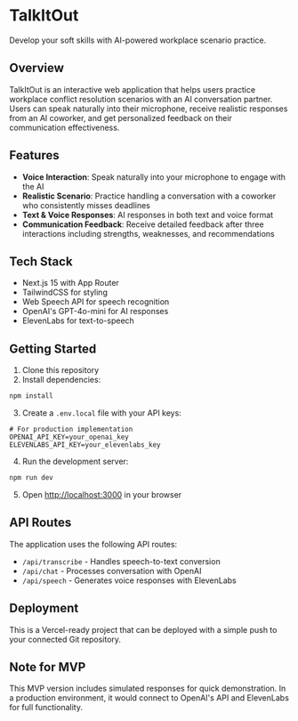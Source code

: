 # TalkItOut

Develop your soft skills with AI-powered workplace scenario practice.

## Overview

TalkItOut is an interactive web application that helps users practice workplace conflict resolution scenarios with an AI conversation partner. Users can speak naturally into their microphone, receive realistic responses from an AI coworker, and get personalized feedback on their communication effectiveness.

## Features

- **Voice Interaction**: Speak naturally into your microphone to engage with the AI
- **Realistic Scenario**: Practice handling a conversation with a coworker who consistently misses deadlines
- **Text & Voice Responses**: AI responses in both text and voice format
- **Communication Feedback**: Receive detailed feedback after three interactions including strengths, weaknesses, and recommendations

## Tech Stack

- Next.js 15 with App Router
- TailwindCSS for styling
- Web Speech API for speech recognition
- OpenAI's GPT-4o-mini for AI responses
- ElevenLabs for text-to-speech

## Getting Started

1. Clone this repository
2. Install dependencies:

```bash
npm install
```

3. Create a `.env.local` file with your API keys:

```
# For production implementation
OPENAI_API_KEY=your_openai_key
ELEVENLABS_API_KEY=your_elevenlabs_key
```

4. Run the development server:

```bash
npm run dev
```

5. Open [http://localhost:3000](http://localhost:3000) in your browser

## API Routes

The application uses the following API routes:

- `/api/transcribe` - Handles speech-to-text conversion
- `/api/chat` - Processes conversation with OpenAI
- `/api/speech` - Generates voice responses with ElevenLabs

## Deployment

This is a Vercel-ready project that can be deployed with a simple push to your connected Git repository.

## Note for MVP

This MVP version includes simulated responses for quick demonstration. In a production environment, it would connect to OpenAI's API and ElevenLabs for full functionality.
